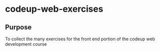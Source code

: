 # codeup-web-exercises

## Purpose
To collect the many exercises for the front end portion of the codeup web development course

